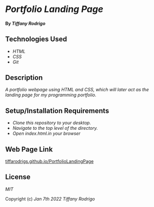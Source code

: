 
# _Portfolio Landing Page_

#### By _**Tiffany Rodrigo**_



## Technologies Used

* _HTML_
* _CSS_
* _Git_


## Description

_A portfolio webpage using HTML and CSS, which will later act as the landing page for my programming portfolio._

## Setup/Installation Requirements

* _Clone this repository to your desktop._
* _Navigate to the top level of the directory._
* _Open index.html.in your browser_

## Web Page Link
[tiffarodrigs.github.io/PortfolioLandingPage](tiffarodrigs.github.io/PortfolioLandingPage)

## License

_MIT_

Copyright (c) _Jan 7th 2022_ _Tiffany Rodrigo_
